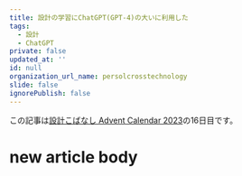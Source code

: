```yaml
---
title: 設計の学習にChatGPT(GPT-4)の大いに利用した
tags:
  - 設計
  - ChatGPT
private: false
updated_at: ''
id: null
organization_url_name: persolcrosstechnology
slide: false
ignorePublish: false
---
```

この記事は[設計こばなし Advent Calendar 2023](https://qiita.com/advent-calendar/2023/software_design_talk)の16日目です。

# new article body

